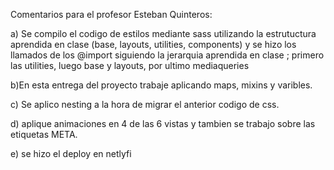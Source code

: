 Comentarios para el profesor Esteban Quinteros:

a) Se compilo el codigo de estilos mediante sass utilizando la estrutuctura aprendida en clase (base, layouts, utilities, components) y 
se hizo los llamados de los @import siguiendo la jerarquia aprendida en clase ; primero las utilities, luego base y layouts, por ultimo mediaqueries

b)En esta entrega del proyecto trabaje aplicando maps, mixins y varibles.

c) Se aplico nesting a la hora de migrar el anterior codigo de css.

d) aplique animaciones en 4 de las 6 vistas y tambien se trabajo sobre las etiquetas META.

e) se hizo el deploy en netlyfi
